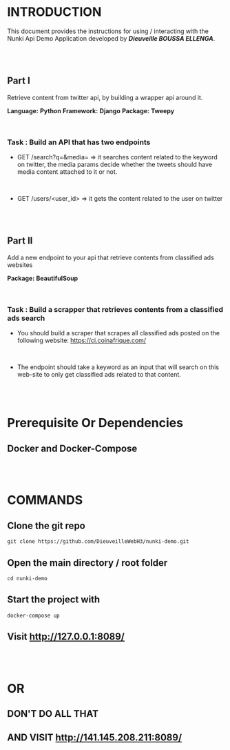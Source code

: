 # INTRODUCTION #


This document provides the instructions for using / interacting with the Nunki Api Demo Application developed by ***Dieuveille BOUSSA ELLENGA***. 


<br>
<br>

## Part I

Retrieve content from twitter api, by building a wrapper api around it.

**Language:** **Python**
**Framework:** **Django**
**Package:** **Tweepy**

<br>

### Task : Build an API that has two endpoints

 - GET /search?q=<keyword>&media=<boolean> => it searches content related to the keyword on twitter,  the media params decide whether the tweets should have media content attached to it or not.

<br>

 - GET /users/<user_id> => it gets the content related to the user on twitter


<br>
<br>

## Part II

Add a new endpoint to your api that retrieve contents from classified ads websites

**Package:** **BeautifulSoup**

<br>

### Task : Build a scrapper that retrieves contents from a classified ads search

 - You should build a scraper that scrapes all classified ads posted on the following website: https://ci.coinafrique.com/
 
 <br>

 - The endpoint should take a keyword as an input that will search on this web-site to only get classified ads related to that content.


<br>
<br>


# Prerequisite Or Dependencies

## Docker and Docker-Compose


<br>
<br>



# COMMANDS 

## Clone the git repo

```
git clone https://github.com/DieuveilleWebH3/nunki-demo.git  
```

## Open the main directory / root folder 

```
cd nunki-demo
```

## Start the project with 

```
docker-compose up
```

## Visit  http://127.0.0.1:8089/


<br>
<br>


# OR 
## DON'T DO ALL THAT 
## AND VISIT  http://141.145.208.211:8089/

